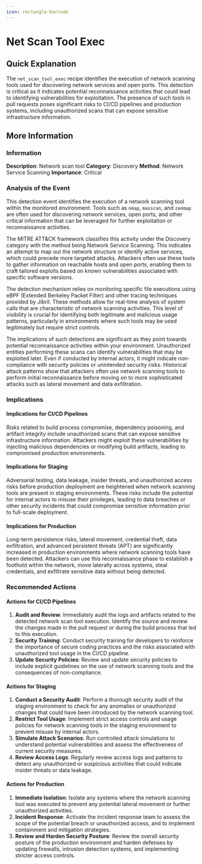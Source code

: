 ```yaml
---
icon: rectangle-barcode
---
```


# Net Scan Tool Exec

## Quick Explanation

The `net_scan_tool_exec` recipe identifies the execution of network scanning tools used for discovering network services and open ports. This detection is critical as it indicates potential reconnaissance activities that could lead to identifying vulnerabilities for exploitation. The presence of such tools in pull requests poses significant risks to CI/CD pipelines and production systems, including unauthorized scans that can expose sensitive infrastructure information.

## More Information

### Information

**Description**: Network scan tool **Category**: Discovery **Method**: Network Service Scanning **Importance**: Critical

### Analysis of the Event

This detection event identifies the execution of a network scanning tool within the monitored environment. Tools such as `nmap`, `masscan`, and `zenmap` are often used for discovering network services, open ports, and other critical information that can be leveraged for further exploitation or reconnaissance activities.

The MITRE ATT\&CK framework classifies this activity under the Discovery category with the method being Network Service Scanning. This indicates an attempt to map out the network structure or identify active services, which could precede more targeted attacks. Attackers often use these tools to gather information on reachable hosts and open ports, enabling them to craft tailored exploits based on known vulnerabilities associated with specific software versions.

The detection mechanism relies on monitoring specific file executions using eBPF (Extended Berkeley Packet Filter) and other tracing techniques provided by Jibril. These methods allow for real-time analysis of system calls that are characteristic of network scanning activities. This level of visibility is crucial for identifying both legitimate and malicious usage patterns, particularly in environments where such tools may be used legitimately but require strict controls.

The implications of such detections are significant as they point towards potential reconnaissance activities within your environment. Unauthorized entities performing these scans can identify vulnerabilities that may be exploited later. Even if conducted by internal actors, it might indicate non-compliance with security policies or unintended security risks. Historical attack patterns show that attackers often use network scanning tools to perform initial reconnaissance before moving on to more sophisticated attacks such as lateral movement and data exfiltration.

### Implications

#### Implications for CI/CD Pipelines

Risks related to build process compromise, dependency poisoning, and artifact integrity include unauthorized scans that can expose sensitive infrastructure information. Attackers might exploit these vulnerabilities by injecting malicious dependencies or modifying build artifacts, leading to compromised production environments.

#### Implications for Staging

Adversarial testing, data leakage, insider threats, and unauthorized access risks before production deployment are heightened when network scanning tools are present in staging environments. These risks include the potential for internal actors to misuse their privileges, leading to data breaches or other security incidents that could compromise sensitive information prior to full-scale deployment.

#### Implications for Production

Long-term persistence risks, lateral movement, credential theft, data exfiltration, and advanced persistent threats (APT) are significantly increased in production environments where network scanning tools have been detected. Attackers can use this reconnaissance phase to establish a foothold within the network, move laterally across systems, steal credentials, and exfiltrate sensitive data without being detected.

### Recommended Actions

#### Actions for CI/CD Pipelines

1. **Audit and Review**: Immediately audit the logs and artifacts related to the detected network scan tool execution. Identify the source and review the changes made in the pull request or during the build process that led to this execution.
2. **Security Training**: Conduct security training for developers to reinforce the importance of secure coding practices and the risks associated with unauthorized tool usage in the CI/CD pipeline.
3. **Update Security Policies**: Review and update security policies to include explicit guidelines on the use of network scanning tools and the consequences of non-compliance.

#### Actions for Staging

1. **Conduct a Security Audit**: Perform a thorough security audit of the staging environment to check for any anomalies or unauthorized changes that could have been introduced by the network scanning tool.
2. **Restrict Tool Usage**: Implement strict access controls and usage policies for network scanning tools in the staging environment to prevent misuse by internal actors.
3. **Simulate Attack Scenarios**: Run controlled attack simulations to understand potential vulnerabilities and assess the effectiveness of current security measures.
4. **Review Access Logs**: Regularly review access logs and patterns to detect any unauthorized or suspicious activities that could indicate insider threats or data leakage.

#### Actions for Production

1. **Immediate Isolation**: Isolate any systems where the network scanning tool was executed to prevent any potential lateral movement or further unauthorized activities.
2. **Incident Response**: Activate the incident response team to assess the scope of the potential breach or unauthorized access, and to implement containment and mitigation strategies.
3. **Review and Harden Security Posture**: Review the overall security posture of the production environment and harden defenses by updating firewalls, intrusion detection systems, and implementing stricter access controls.
